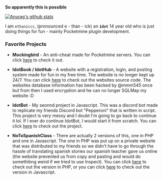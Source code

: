 **__So apparently this is possible__**

[![Anurag's github stats](https://github-readme-stats.vercel.app/api?username=ethaniccc)](https://github.com/anuraghazra/github-readme-stats)

I am `ethaniccc`, (pronounced e - than - ick) an **`idot`** 14 year old who is just doing things for fun - mainly Pocketmine plugin development.

### Favorite Projects
* **__Mockingbird__** - An anti-cheat made for Pocketmine servers. You can click [here](https://www.github.com/ethaniccc/Mockingbird) to check it out.

* **__IdotBook / IdotHub__** - A website with a registration, login, and posting system made for fun in my free time. The website is no longer kept up 24/7.
You can click [here](https://www.github.com/ethaniccc/IdotHub) to check out the websites source code. The websites database information has been hacked by
@mmm545 once but from then I used encryption and he can no longer SQLMap my website :D

* **__IdotBot__** - My seonnd project in Javascript. This was a discord bot made to replicate my friends Discord bot "Pepperoni" that is written in script. This project
is very messy and I doubt I'm going to go back to continue it lol. If I ever do continue IdotBot, I would start it from scratch. You can click [here](https://github.com/ethaniccc/IdotBot) to check out the project.

* **__NoToSpanishClass__** - There are actually 2 versions of this, one in PHP and one in Javascript. The one in PHP was put up on a private website that was distributed to my friends
so we didn't have to go through the hassle of translating spanish stories our spanish teacher gave us online (the website prevented us from copy and pasting and would do somethibng weird if we tried to use Inspect).
You can click [here](https://github.com/ethaniccc/no-to-spanish-class) to check out the version in PHP, or you can click [here](https://github.com/ethaniccc/no-to-spanish-class-js) to check out the version in Javascript.
